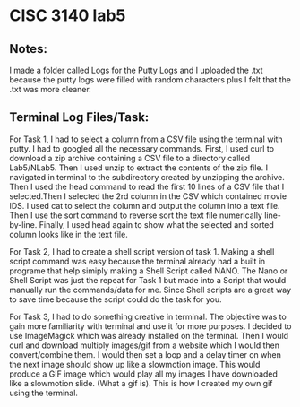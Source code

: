 # CISC 3140 lab5

## Notes: 
I made a folder called Logs for the Putty Logs and I uploaded the .txt because the putty logs were filled with random characters plus I felt that the .txt was more cleaner.

## Terminal Log Files/Task:

For Task 1, I had to select a column from a CSV file using the terminal with putty. I had to googled all the necessary commands. First, I used curl to download a zip archive 
containing a CSV file to a directory called Lab5/NLab5. Then I used unzip to extract the contents of the zip file. I navigated in terminal to the subdirectory created 
by unzipping the archive. Then I used the head command to read the first 10 lines of a CSV file that I selected.Then I selected the 2rd column in the CSV which contained 
movie IDS. I used cat to select the column and output the column into a text file. Then I use the sort command to reverse sort the text file numerically line-by-line. Finally, 
I used head again to show what the selected and sorted column looks like in the text file.

For Task 2, I had to create a shell script version of task 1. Making a shell script command was easy because the terminal already had a built in programe that help simiply making
a Shell Script called NANO. The Nano or Shell Script was just the repeat for Task 1 but made into a Script that would manually run the commands/data for me. Since Shell scripts 
are a great way to save time because the script could do the task for you. 


For Task 3, I had to do something creative in terminal. The objective was to gain more familiarity with terminal and use it for more purposes. I decided to use 
ImageMagick which was already installed on the terminal. Then I would curl and download multiply images/gif from a website which I would then convert/combine them.
I would then set a loop and a delay timer on when the next image should show up like a slowmotion image. This would produce a GIF image which would play all my images I have
downloaded like a slowmotion slide. (What a gif is). This is how I created my own gif using the terminal. 


